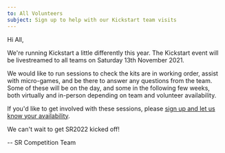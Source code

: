 ```yaml
---
to: All Volunteers
subject: Sign up to help with our Kickstart team visits
---
```


Hi All,

We're running Kickstart a little differently this year. The Kickstart event will be livestreamed to all teams on Saturday 13th November 2021.

We would like to run sessions to check the kits are in working order, assist with micro-games, and be there to answer any questions from the team. Some of these will be on the day, and some in the following few weeks, both virtually and in-person depending on team and volunteer availability.

If you'd like to get involved with these sessions, please [sign up and let us know your availability](https://forms.gle/2ZUg8YL6Wv1yR5wj6).

We can't wait to get SR2022 kicked off!

-- SR Competition Team
